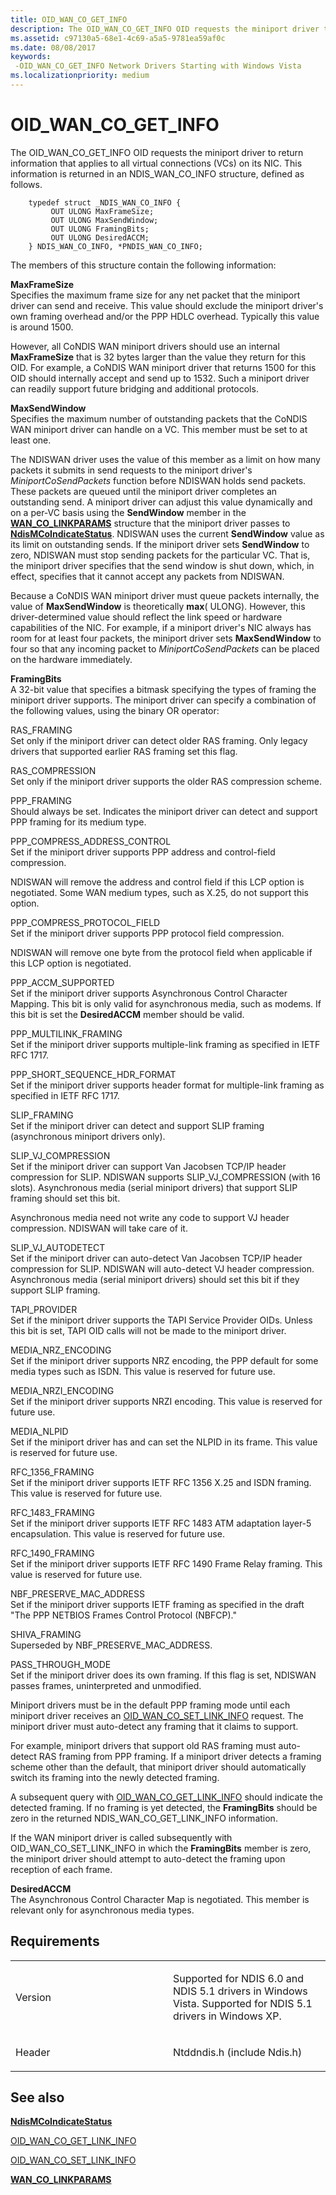 ```yaml
---
title: OID_WAN_CO_GET_INFO
description: The OID_WAN_CO_GET_INFO OID requests the miniport driver to return information that applies to all virtual connections (VCs) on its NIC. This information is returned in an NDIS_WAN_CO_INFO structure, defined as follows.
ms.assetid: c97130a5-68e1-4c69-a5a5-9781ea59af0c
ms.date: 08/08/2017
keywords: 
 -OID_WAN_CO_GET_INFO Network Drivers Starting with Windows Vista
ms.localizationpriority: medium
---
```


# OID\_WAN\_CO\_GET\_INFO


The OID\_WAN\_CO\_GET\_INFO OID requests the miniport driver to return information that applies to all virtual connections (VCs) on its NIC. This information is returned in an NDIS\_WAN\_CO\_INFO structure, defined as follows.

```ManagedCPlusPlus
    typedef struct _NDIS_WAN_CO_INFO {
         OUT ULONG MaxFrameSize;
         OUT ULONG MaxSendWindow;
         OUT ULONG FramingBits;
         OUT ULONG DesiredACCM;
    } NDIS_WAN_CO_INFO, *PNDIS_WAN_CO_INFO;
```




The members of this structure contain the following information:

<a href="" id="maxframesize"></a>**MaxFrameSize**  
Specifies the maximum frame size for any net packet that the miniport driver can send and receive. This value should exclude the miniport driver's own framing overhead and/or the PPP HDLC overhead. Typically this value is around 1500.

However, all CoNDIS WAN miniport drivers should use an internal **MaxFrameSize** that is 32 bytes larger than the value they return for this OID. For example, a CoNDIS WAN miniport driver that returns 1500 for this OID should internally accept and send up to 1532. Such a miniport driver can readily support future bridging and additional protocols.

<a href="" id="maxsendwindow"></a>**MaxSendWindow**  
Specifies the maximum number of outstanding packets that the CoNDIS WAN miniport driver can handle on a VC. This member must be set to at least one.

The NDISWAN driver uses the value of this member as a limit on how many packets it submits in send requests to the miniport driver's *MiniportCoSendPackets* function before NDISWAN holds send packets. These packets are queued until the miniport driver completes an outstanding send. A miniport driver can adjust this value dynamically and on a per-VC basis using the **SendWindow** member in the [**WAN\_CO\_LINKPARAMS**](/previous-versions/windows/hardware/network/ff565819(v=vs.85)) structure that the miniport driver passes to [**NdisMCoIndicateStatus**](/previous-versions/windows/hardware/network/ff553458(v=vs.85)). NDISWAN uses the current **SendWindow** value as its limit on outstanding sends. If the miniport driver sets **SendWindow** to zero, NDISWAN must stop sending packets for the particular VC. That is, the miniport driver specifies that the send window is shut down, which, in effect, specifies that it cannot accept any packets from NDISWAN.

Because a CoNDIS WAN miniport driver must queue packets internally, the value of **MaxSendWindow** is theoretically **max**( ULONG). However, this driver-determined value should reflect the link speed or hardware capabilities of the NIC. For example, if a miniport driver's NIC always has room for at least four packets, the miniport driver sets **MaxSendWindow** to four so that any incoming packet to *MiniportCoSendPackets* can be placed on the hardware immediately.

<a href="" id="framingbits"></a>**FramingBits**  
A 32-bit value that specifies a bitmask specifying the types of framing the miniport driver supports. The miniport driver can specify a combination of the following values, using the binary OR operator:

<a href="" id="ras-framing"></a>RAS\_FRAMING  
Set only if the miniport driver can detect older RAS framing. Only legacy drivers that supported earlier RAS framing set this flag.

<a href="" id="ras-compression"></a>RAS\_COMPRESSION  
Set only if the miniport driver supports the older RAS compression scheme.

<a href="" id="ppp-framing"></a>PPP\_FRAMING  
Should always be set. Indicates the miniport driver can detect and support PPP framing for its medium type.

<a href="" id="ppp-compress-address-control"></a>PPP\_COMPRESS\_ADDRESS\_CONTROL  
Set if the miniport driver supports PPP address and control-field compression.

NDISWAN will remove the address and control field if this LCP option is negotiated. Some WAN medium types, such as X.25, do not support this option.

<a href="" id="ppp-compress-protocol-field"></a>PPP\_COMPRESS\_PROTOCOL\_FIELD  
Set if the miniport driver supports PPP protocol field compression.

NDISWAN will remove one byte from the protocol field when applicable if this LCP option is negotiated.

<a href="" id="ppp-accm-supported"></a>PPP\_ACCM\_SUPPORTED  
Set if the miniport driver supports Asynchronous Control Character Mapping. This bit is only valid for asynchronous media, such as modems. If this bit is set the **DesiredACCM** member should be valid.

<a href="" id="ppp-multilink-framing"></a>PPP\_MULTILINK\_FRAMING  
Set if the miniport driver supports multiple-link framing as specified in IETF RFC 1717.

<a href="" id="ppp-short-sequence-hdr-format"></a>PPP\_SHORT\_SEQUENCE\_HDR\_FORMAT  
Set if the miniport driver supports header format for multiple-link framing as specified in IETF RFC 1717.

<a href="" id="slip-framing"></a>SLIP\_FRAMING  
Set if the miniport driver can detect and support SLIP framing (asynchronous miniport drivers only).

<a href="" id="slip-vj-compression"></a>SLIP\_VJ\_COMPRESSION  
Set if the miniport driver can support Van Jacobsen TCP/IP header compression for SLIP. NDISWAN supports SLIP\_VJ\_COMPRESSION (with 16 slots). Asynchronous media (serial miniport drivers) that support SLIP framing should set this bit.

Asynchronous media need not write any code to support VJ header compression. NDISWAN will take care of it.

<a href="" id="slip-vj-autodetect"></a>SLIP\_VJ\_AUTODETECT  
Set if the miniport driver can auto-detect Van Jacobsen TCP/IP header compression for SLIP. NDISWAN will auto-detect VJ header compression. Asynchronous media (serial miniport drivers) should set this bit if they support SLIP framing.

<a href="" id="tapi-provider"></a>TAPI\_PROVIDER  
Set if the miniport driver supports the TAPI Service Provider OIDs. Unless this bit is set, TAPI OID calls will not be made to the miniport driver.

<a href="" id="media-nrz-encoding"></a>MEDIA\_NRZ\_ENCODING  
Set if the miniport driver supports NRZ encoding, the PPP default for some media types such as ISDN. This value is reserved for future use.

<a href="" id="media-nrzi-encoding"></a>MEDIA\_NRZI\_ENCODING  
Set if the miniport driver supports NRZI encoding. This value is reserved for future use.

<a href="" id="media-nlpid"></a>MEDIA\_NLPID  
Set if the miniport driver has and can set the NLPID in its frame. This value is reserved for future use.

<a href="" id="rfc-1356-framing"></a>RFC\_1356\_FRAMING  
Set if the miniport driver supports IETF RFC 1356 X.25 and ISDN framing. This value is reserved for future use.

<a href="" id="rfc-1483-framing"></a>RFC\_1483\_FRAMING  
Set if the miniport driver supports IETF RFC 1483 ATM adaptation layer-5 encapsulation. This value is reserved for future use.

<a href="" id="rfc-1490-framing"></a>RFC\_1490\_FRAMING  
Set if the miniport driver supports IETF RFC 1490 Frame Relay framing. This value is reserved for future use.

<a href="" id="nbf-preserve-mac-address"></a>NBF\_PRESERVE\_MAC\_ADDRESS  
Set if the miniport driver supports IETF framing as specified in the draft "The PPP NETBIOS Frames Control Protocol (NBFCP)."

<a href="" id="shiva-framing"></a>SHIVA\_FRAMING  
Superseded by NBF\_PRESERVE\_MAC\_ADDRESS.

<a href="" id="pass-through-mode"></a>PASS\_THROUGH\_MODE  
Set if the miniport driver does its own framing. If this flag is set, NDISWAN passes frames, uninterpreted and unmodified.

Miniport drivers must be in the default PPP framing mode until each miniport driver receives an [OID\_WAN\_CO\_SET\_LINK\_INFO](oid-wan-co-set-link-info.md) request. The miniport driver must auto-detect any framing that it claims to support.

For example, miniport drivers that support old RAS framing must auto-detect RAS framing from PPP framing. If a miniport driver detects a framing scheme other than the default, that miniport driver should automatically switch its framing into the newly detected framing.

A subsequent query with [OID\_WAN\_CO\_GET\_LINK\_INFO](oid-wan-co-get-link-info.md) should indicate the detected framing. If no framing is yet detected, the **FramingBits** should be zero in the returned NDIS\_WAN\_CO\_GET\_LINK\_INFO information.

If the WAN miniport driver is called subsequently with OID\_WAN\_CO\_SET\_LINK\_INFO in which the **FramingBits** member is zero, the miniport driver should attempt to auto-detect the framing upon reception of each frame.

<a href="" id="desiredaccm"></a>**DesiredACCM**  
The Asynchronous Control Character Map is negotiated. This member is relevant only for asynchronous media types.

Requirements
------------

<table>
<colgroup>
<col width="50%" />
<col width="50%" />
</colgroup>
<tbody>
<tr class="odd">
<td><p>Version</p></td>
<td><p>Supported for NDIS 6.0 and NDIS 5.1 drivers in Windows Vista. Supported for NDIS 5.1 drivers in Windows XP.</p></td>
</tr>
<tr class="even">
<td><p>Header</p></td>
<td>Ntddndis.h (include Ndis.h)</td>
</tr>
</tbody>
</table>

## See also


[**NdisMCoIndicateStatus**](/previous-versions/windows/hardware/network/ff553458(v=vs.85))

[OID\_WAN\_CO\_GET\_LINK\_INFO](oid-wan-co-get-link-info.md)

[OID\_WAN\_CO\_SET\_LINK\_INFO](oid-wan-co-set-link-info.md)

[**WAN\_CO\_LINKPARAMS**](/previous-versions/windows/hardware/network/ff565819(v=vs.85))